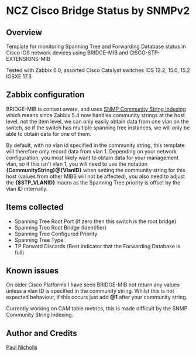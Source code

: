 # NCZ Cisco Bridge Status by SNMPv2
## Overview
Template for monitoring Spanning Tree and Forwarding Database status in Cisco IOS network devices using BRIDGE-MIB and CISCO-STP-EXTENSIONS-MIB

Tested with Zabbix 6.0, assorted Cisco Catalyst switches IOS 12.2, 15.0, 15.2 IOSXE 17.3

## Zabbix configuration

BRIDGE-MIB is context aware, and uses [SNMP Community String Indexing](https://www.cisco.com/c/en/us/support/docs/ip/simple-network-management-protocol-snmp/40367-camsnmp40367.html) which means since Zabbix 5.4 now handles community strings at the host level, not the item level, we can only easily obtain data from one vlan on the switch, so if the switch has multiple spanning tree instances, we will only be able to obtain data for one of them.

By default, with no vlan id specified in the community string, this template will therefore only record data from vlan 1. Depending on your network configuration, you most likely want to obtain data for your management vlan, so if this isn't vlan 1, you will need to use the notation **{CommunityString}@{VlanID}** when setting the community string for this host (values from other MIBS will not be affected), you also need to adjust the **{$STP_VLANID}** macro as the Spanning Tree priority is offset by the vlan ID internally. 

## Items collected

- Spanning Tree Root Port (if zero then this switch is the root bridge)
- Spanning Tree Root Bridge (Identifier)
- Spanning Tree Configured Priority
- Spanning Tree Type 
- TP Forward Discards (Best indicator that the Forwarding Database is full)

## Known issues

On older Cisco Platforms I have seen BRIDGE-MIB not return any values unless a vlan ID is specified in the community string. Whilst this is not expected behaviour, if this occurs just add **@1** after your community string. 

Currently working on CAM table metrics, this is made difficult by the SNMP Community String Indexing. 


## Author and Credits

[Paul Nicholls](https://github.com/r9paul/ncz-templates)